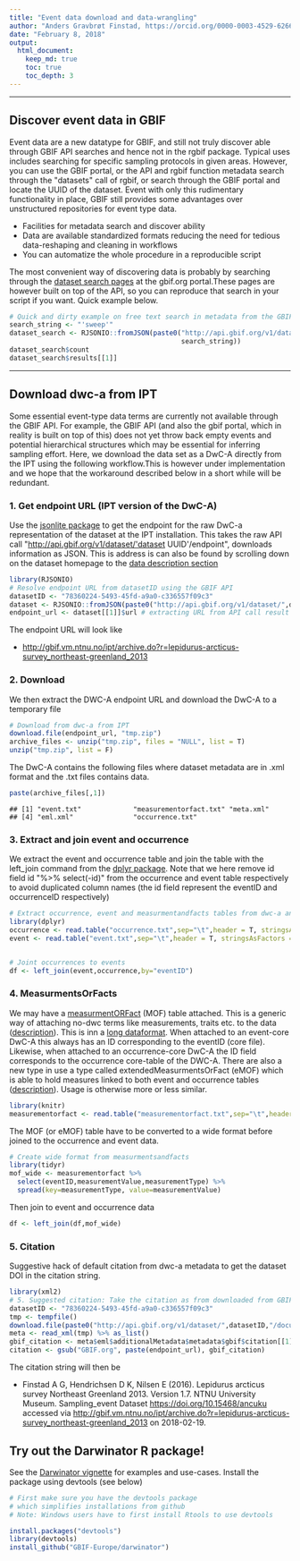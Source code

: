 ```yaml
---
title: "Event data download and data-wrangling"
author: "Anders Gravbrøt Finstad, https://orcid.org/0000-0003-4529-6266"
date: "February 8, 2018"
output:
  html_document:
    keep_md: true
    toc: true
    toc_depth: 3
---
```


***

## Discover event data in GBIF
Event data are a new datatype for GBIF, and still not truly discover able through GBIF API searches and hence not in the rgbif package. Typical uses includes searching for specific sampling protocols in given areas. However, you can use the GBIF portal, or the API and rgbif function  metadata search through the "datasets" call of rgbif, or search through the GBIF portal and locate the UUID of the dataset. Event with only this rudimentary functionality in place, GBIF still provides some advantages over unstructured repositories for event type data. 

* Facilities for metadata search and discover ability 
* Data are available standardized formats reducing the need for tedious data-reshaping and cleaning in workflows
* You can automatize the whole procedure in a reproducible script

The most convenient way of discovering data is probably by searching through the [dataset search pages](https://www.gbif.org/dataset/search?q=) at the gbif.org portal.These pages are however built on top of the API, so you can reproduce that search in your script if you want. Quick example below.  


```r
# Quick and dirty example on free text search in metadata from the GBIF API
search_string <- "'sweep'"
dataset_search <- RJSONIO::fromJSON(paste0("http://api.gbif.org/v1/dataset?q=",
                                           search_string))
dataset_search$count
dataset_search$results[[1]]
```

***

## Download dwc-a from IPT

Some essential event-type data terms are currently not available through the GBIF API. For example, the GBIF API (and also the gbif portal, which in reality is built on top of this) does not yet throw back empty events and potential hierarchical structures which may be essential for inferring sampling effort. Here, we download the data set as a DwC-A directly from the IPT using the following workflow.This is however under implementation and we hope that the workaround described below in a short while will be redundant. 

### 1. Get endpoint URL (IPT version of the DwC-A)
Use the [jsonlite package](https://cran.r-project.org/web/packages/jsonlite/vignettes/json-apis.html) to get the endpoint for the raw DwC-a representation of the dataset at the IPT installation. This takes the raw API call "http://api.gbif.org/v1/dataset/'dataset UUID'/endpoint", downloads information as JSON. This is address is can also be found by scrolling down on the dataset homepage to the [data description section](https://www.gbif.org/dataset/78360224-5493-45fd-a9a0-c336557f09c3#dataDescription)


```r
library(RJSONIO)
# Resolve endpoint URL from datasetID using the GBIF API
datasetID <- "78360224-5493-45fd-a9a0-c336557f09c3"
dataset <- RJSONIO::fromJSON(paste0("http://api.gbif.org/v1/dataset/",datasetID,"/endpoint"))
endpoint_url <- dataset[[1]]$url # extracting URL from API call result
```

The endpoint URL will look like

* http://gbif.vm.ntnu.no/ipt/archive.do?r=lepidurus-arcticus-survey_northeast-greenland_2013

### 2. Download

We then extract the DWC-A endpoint URL  and download the DwC-A to a temporary file 


```r
# Download from dwc-a from IPT
download.file(endpoint_url, "tmp.zip")
archive_files <- unzip("tmp.zip", files = "NULL", list = T) 
unzip("tmp.zip", list = F)
```

The DwC-A contains the following files where dataset metadata are in .xml format and the .txt files contains data. 

```r
paste(archive_files[,1])
```

```
## [1] "event.txt"             "measurementorfact.txt" "meta.xml"             
## [4] "eml.xml"               "occurrence.txt"
```

### 3. Extract and join event and occurrence

We extract the event and occurrence table and join the table with the left_join command from the [dplyr package](https://cran.r-project.org/web/packages/dplyr/vignettes/dplyr.html). Note that we here remove id field id "%>% select(-id)" from the occurrence and event table respectively to avoid duplicated column names (the id field represent the eventID and occurrenceID respectively)


```r
# Extract occurrence, event and measurmentandfacts tables from dwc-a and join
library(dplyr)
occurrence <- read.table("occurrence.txt",sep="\t",header = T, stringsAsFactors = FALSE) %>% select(-id) # id field duplicates occurrenceID
event <- read.table("event.txt",sep="\t",header = T, stringsAsFactors = FALSE) %>% select(-id) # id field duplicates eventID


# Joint occurrences to events
df <- left_join(event,occurrence,by="eventID")
```

### 4. MeasurmentsOrFacts
We may have a [measurmentORFact](http://rs.tdwg.org/dwc/terms/#MeasurementOrFact) (MOF) table attached. This is a generic way of attaching no-dwc terms like measurements, traits etc. to the data ([description](https://tools.gbif.org/dwca-validator/extension.do?id=dwc:MeasurementOrFact)). This is inn a [long dataformat](https://sejdemyr.github.io/r-tutorials/basics/wide-and-long/). When attached to an event-core DwC-A this always has an ID corresponding to the eventID (core file). Likewise, when attached to an occurrence-core DwC-A the ID field corresponds to the occurrence core-table of the DWC-A. There are also a new type in use a type called extendedMeasurmentsOrFact (eMOF) which is able to hold measures linked to both event and occurrence tables ([description](http://www.iobis.org/manual/dataformat/)). Usage is otherwise more or less similar. 



```r
library(knitr)
measurementorfact <- read.table("measurementorfact.txt",sep="\t",header = T, stringsAsFactors = FALSE) %>% rename(eventID=id) # NOTE! id field in a measurmentandfact table linked to the event core is an eventID
```

The MOF (or eMOF) table have to be converted to a wide format before joined to the occurrence and event data. 


```r
# Create wide format from measurmentsandfacts
library(tidyr)
mof_wide <- measurementorfact %>% 
  select(eventID,measurementValue,measurementType) %>% 
  spread(key=measurementType, value=measurementValue)
```

Then join to event and occurrence data

```r
df <- left_join(df,mof_wide)
```


### 5. Citation
Suggestive hack of default citation from dwc-a metadata to get the dataset DOI in the citation string.  


```r
library(xml2)
# 5. Suggested citation: Take the citation as from downloaded from GBIF website, replace "via GBIF.org" by endpoint url. 
datasetID <- "78360224-5493-45fd-a9a0-c336557f09c3"
tmp <- tempfile()
download.file(paste0("http://api.gbif.org/v1/dataset/",datasetID,"/document"),tmp)
meta <- read_xml(tmp) %>% as_list() 
gbif_citation <- meta$eml$additionalMetadata$metadata$gbif$citation[[1]] 
citation <- gsub("GBIF.org", paste(endpoint_url), gbif_citation) 
```

The citation string will then be

* Finstad A G, Hendrichsen D K, Nilsen E (2016). Lepidurus arcticus survey Northeast Greenland 2013. Version 1.7. NTNU University Museum. Sampling_event Dataset https://doi.org/10.15468/ancuku accessed via http://gbif.vm.ntnu.no/ipt/archive.do?r=lepidurus-arcticus-survey_northeast-greenland_2013 on 2018-02-19.

## Try out the Darwinator R package!

See the [Darwinator vignette](https://github.com/GBIF-Europe/darwinator/blob/master/vignettes/introduction.Rmd) for examples and use-cases. Install the package using devtools (see below) 


```r
# First make sure you have the devtools package
# which simplifies installations from github
# Note: Windows users have to first install Rtools to use devtools

install.packages("devtools") 
library(devtools)
install_github("GBIF-Europe/darwinator")
```




